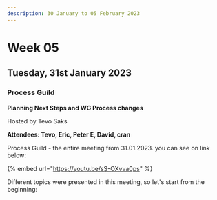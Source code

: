 ```yaml
---
description: 30 January to 05 February 2023
---
```


# Week 05

## Tuesday, 31st January 2023 <a href="#tuesday-24th-january-2023" id="tuesday-24th-january-2023"></a>

### **Process Guild** <a href="#process-guild" id="process-guild"></a>

**Planning Next Steps and WG Process changes**

Hosted by Tevo Saks

**Attendees: Tevo, Eric, Peter E, David, cran**

Process Guild - the entire meeting from 31.01.2023. you can see on link below:

{% embed url="https://youtu.be/sS-OXvva0ps" %}

Different topics were presented in this meeting, so let's start from the beginning:

